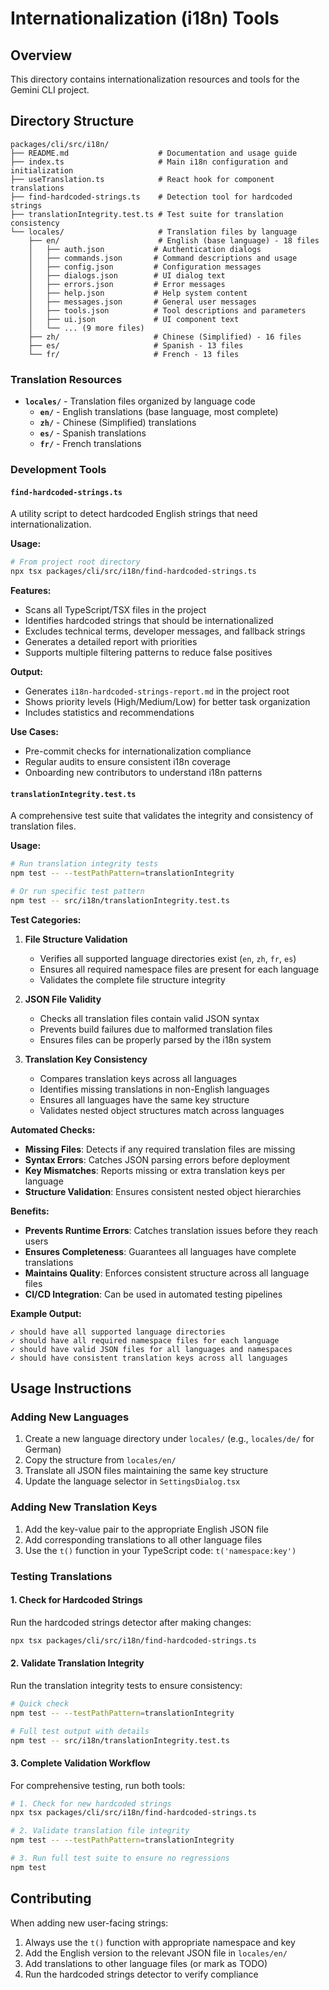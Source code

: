 # Internationalization (i18n) Tools

## Overview

This directory contains internationalization resources and tools for the Gemini CLI project.

## Directory Structure

```
packages/cli/src/i18n/
├── README.md                    # Documentation and usage guide
├── index.ts                     # Main i18n configuration and initialization
├── useTranslation.ts            # React hook for component translations
├── find-hardcoded-strings.ts    # Detection tool for hardcoded strings  
├── translationIntegrity.test.ts # Test suite for translation consistency
└── locales/                     # Translation files by language
    ├── en/                      # English (base language) - 18 files
    │   ├── auth.json           # Authentication dialogs
    │   ├── commands.json       # Command descriptions and usage
    │   ├── config.json         # Configuration messages  
    │   ├── dialogs.json        # UI dialog text
    │   ├── errors.json         # Error messages
    │   ├── help.json           # Help system content
    │   ├── messages.json       # General user messages
    │   ├── tools.json          # Tool descriptions and parameters
    │   ├── ui.json             # UI component text
    │   └── ... (9 more files)
    ├── zh/                     # Chinese (Simplified) - 16 files  
    ├── es/                     # Spanish - 13 files
    └── fr/                     # French - 13 files
```

### Translation Resources
- **`locales/`** - Translation files organized by language code
  - **`en/`** - English translations (base language, most complete)
  - **`zh/`** - Chinese (Simplified) translations  
  - **`es/`** - Spanish translations
  - **`fr/`** - French translations

### Development Tools

#### `find-hardcoded-strings.ts`
A utility script to detect hardcoded English strings that need internationalization.

**Usage:**
```bash
# From project root directory
npx tsx packages/cli/src/i18n/find-hardcoded-strings.ts
```

**Features:**
- Scans all TypeScript/TSX files in the project
- Identifies hardcoded strings that should be internationalized
- Excludes technical terms, developer messages, and fallback strings
- Generates a detailed report with priorities
- Supports multiple filtering patterns to reduce false positives

**Output:**
- Generates `i18n-hardcoded-strings-report.md` in the project root
- Shows priority levels (High/Medium/Low) for better task organization
- Includes statistics and recommendations

**Use Cases:**
- Pre-commit checks for internationalization compliance
- Regular audits to ensure consistent i18n coverage
- Onboarding new contributors to understand i18n patterns

#### `translationIntegrity.test.ts`
A comprehensive test suite that validates the integrity and consistency of translation files.

**Usage:**
```bash
# Run translation integrity tests
npm test -- --testPathPattern=translationIntegrity

# Or run specific test pattern
npm test -- src/i18n/translationIntegrity.test.ts
```

**Test Categories:**

1. **File Structure Validation**
   - Verifies all supported language directories exist (`en`, `zh`, `fr`, `es`)
   - Ensures all required namespace files are present for each language
   - Validates the complete file structure integrity

2. **JSON File Validity**
   - Checks all translation files contain valid JSON syntax
   - Prevents build failures due to malformed translation files
   - Ensures files can be properly parsed by the i18n system

3. **Translation Key Consistency**
   - Compares translation keys across all languages
   - Identifies missing translations in non-English languages
   - Ensures all languages have the same key structure
   - Validates nested object structures match across languages

**Automated Checks:**
- **Missing Files**: Detects if any required translation files are missing
- **Syntax Errors**: Catches JSON parsing errors before deployment
- **Key Mismatches**: Reports missing or extra translation keys per language
- **Structure Validation**: Ensures consistent nested object hierarchies

**Benefits:**
- **Prevents Runtime Errors**: Catches translation issues before they reach users
- **Ensures Completeness**: Guarantees all languages have complete translations
- **Maintains Quality**: Enforces consistent structure across all language files
- **CI/CD Integration**: Can be used in automated testing pipelines

**Example Output:**
```
✓ should have all supported language directories
✓ should have all required namespace files for each language  
✓ should have valid JSON files for all languages and namespaces
✓ should have consistent translation keys across all languages
```

## Usage Instructions

### Adding New Languages
1. Create a new language directory under `locales/` (e.g., `locales/de/` for German)
2. Copy the structure from `locales/en/` 
3. Translate all JSON files maintaining the same key structure
4. Update the language selector in `SettingsDialog.tsx`

### Adding New Translation Keys
1. Add the key-value pair to the appropriate English JSON file
2. Add corresponding translations to all other language files
3. Use the `t()` function in your TypeScript code: `t('namespace:key')`

### Testing Translations

#### 1. Check for Hardcoded Strings
Run the hardcoded strings detector after making changes:
```bash
npx tsx packages/cli/src/i18n/find-hardcoded-strings.ts
```

#### 2. Validate Translation Integrity
Run the translation integrity tests to ensure consistency:
```bash
# Quick check
npm test -- --testPathPattern=translationIntegrity

# Full test output with details
npm test -- src/i18n/translationIntegrity.test.ts
```

#### 3. Complete Validation Workflow
For comprehensive testing, run both tools:
```bash
# 1. Check for new hardcoded strings
npx tsx packages/cli/src/i18n/find-hardcoded-strings.ts

# 2. Validate translation file integrity
npm test -- --testPathPattern=translationIntegrity

# 3. Run full test suite to ensure no regressions
npm test
```

## Contributing

When adding new user-facing strings:
1. Always use the `t()` function with appropriate namespace and key
2. Add the English version to the relevant JSON file in `locales/en/`
3. Add translations to other language files (or mark as TODO)
4. Run the hardcoded strings detector to verify compliance